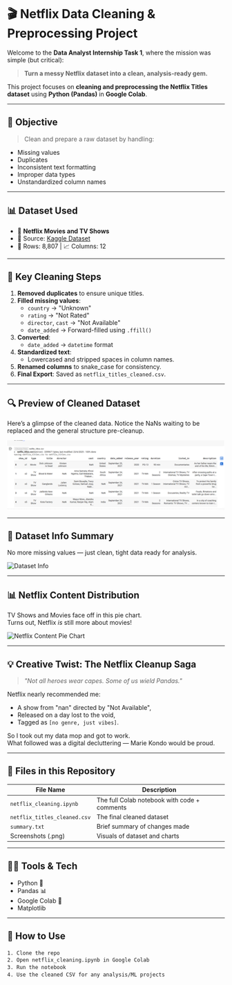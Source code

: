 # 🎬 Netflix Data Cleaning & Preprocessing Project

Welcome to the **Data Analyst Internship Task 1**, where the mission was simple (but critical):  
> **Turn a messy Netflix dataset into a clean, analysis-ready gem.**

This project focuses on **cleaning and preprocessing the Netflix Titles dataset** using **Python (Pandas)** in **Google Colab**.

---

## 🧠 Objective

> Clean and prepare a raw dataset by handling:
- Missing values  
- Duplicates  
- Inconsistent text formatting  
- Improper data types  
- Unstandardized column names

---

## 📊 Dataset Used

- 📁 **Netflix Movies and TV Shows**
- 📌 Source: [Kaggle Dataset](https://www.kaggle.com/datasets/shivamb/netflix-shows)
- 🔢 Rows: 8,807 | 📈 Columns: 12

---

## 🚀 Key Cleaning Steps

1. **Removed duplicates** to ensure unique titles.
2. **Filled missing values**:
   - `country` → "Unknown"
   - `rating` → "Not Rated"
   - `director`, `cast` → "Not Available"
   - `date_added` → Forward-filled using `.ffill()`
3. **Converted**:
   - `date_added` → `datetime` format
4. **Standardized text**:
   - Lowercased and stripped spaces in column names.
5. **Renamed columns** to snake_case for consistency.
6. **Final Export**: Saved as `netflix_titles_cleaned.csv`.

---

## 🔍 Preview of Cleaned Dataset

Here’s a glimpse of the cleaned data. Notice the NaNs waiting to be replaced and the general structure pre-cleanup.

![Cleaned Dataset](Cleaned_dataset.png)

---

## 🧾 Dataset Info Summary

No more missing values — just clean, tight data ready for analysis.

![Dataset Info](Screenshot%2025-06-23%130657.png)

---

## 📊 Netflix Content Distribution

TV Shows and Movies face off in this pie chart.  
Turns out, Netflix *is* still more about movies!

![Netflix Content Pie Chart](Screenshot%2025-06-23%130706.png)

---

## 💡 Creative Twist: The Netflix Cleanup Saga

> *"Not all heroes wear capes. Some of us wield Pandas."*

Netflix nearly recommended me:
- A show from "nan" directed by "Not Available",
- Released on a day lost to the void,
- Tagged as `[no genre, just vibes]`.

So I took out my data mop and got to work.  
What followed was a digital decluttering — Marie Kondo would be proud.

---

## 📁 Files in this Repository

| File Name                     | Description                                    |
|------------------------------|------------------------------------------------|
| `netflix_cleaning.ipynb`     | The full Colab notebook with code + comments  |
| `netflix_titles_cleaned.csv` | The final cleaned dataset                     |
| `summary.txt`                | Brief summary of changes made                 |
| Screenshots (.png)           | Visuals of dataset and charts                 |

---

## 👩‍💻 Tools & Tech

- Python 🐍  
- Pandas 📊  
- Google Colab 🧠  
- Matplotlib 

---

## 🔗 How to Use

```bash
1. Clone the repo
2. Open netflix_cleaning.ipynb in Google Colab
3. Run the notebook
4. Use the cleaned CSV for any analysis/ML projects

